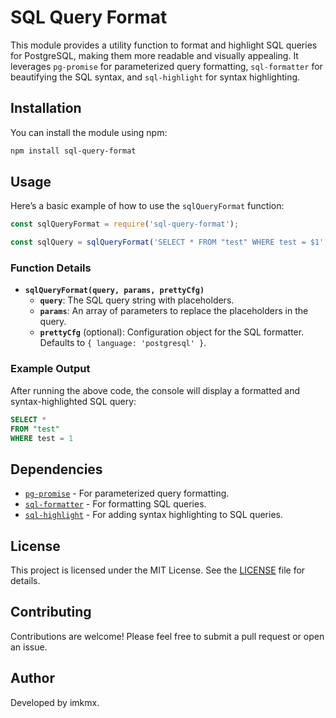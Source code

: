 # SQL Query Format 

This module provides a utility function to format and highlight SQL queries for PostgreSQL, making them more readable and visually appealing. It leverages `pg-promise` for parameterized query formatting, `sql-formatter` for beautifying the SQL syntax, and `sql-highlight` for syntax highlighting.

## Installation

You can install the module using npm:

```bash
npm install sql-query-format
```

## Usage

Here’s a basic example of how to use the `sqlQueryFormat` function:

```javascript
const sqlQueryFormat = require('sql-query-format');

const sqlQuery = sqlQueryFormat('SELECT * FROM "test" WHERE test = $1', [1])
```

### Function Details

- **`sqlQueryFormat(query, params, prettyCfg)`**
  - **`query`**: The SQL query string with placeholders.
  - **`params`**: An array of parameters to replace the placeholders in the query.
  - **`prettyCfg`** (optional): Configuration object for the SQL formatter. Defaults to `{ language: 'postgresql' }`.

### Example Output

After running the above code, the console will display a formatted and syntax-highlighted SQL query:

```sql
SELECT * 
FROM "test" 
WHERE test = 1
```

## Dependencies

- [`pg-promise`](https://www.npmjs.com/package/pg-promise) - For parameterized query formatting.
- [`sql-formatter`](https://www.npmjs.com/package/sql-formatter) - For formatting SQL queries.
- [`sql-highlight`](https://www.npmjs.com/package/sql-highlight) - For adding syntax highlighting to SQL queries.

## License

This project is licensed under the MIT License. See the [LICENSE](LICENSE) file for details.

## Contributing

Contributions are welcome! Please feel free to submit a pull request or open an issue.

## Author

Developed by imkmx.
